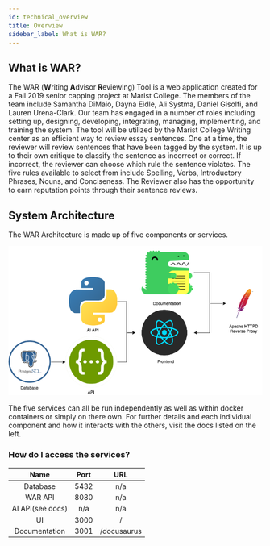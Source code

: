 ```yaml
---
id: technical_overview
title: Overview
sidebar_label: What is WAR?
---
```


## What is WAR?

The WAR (**W**riting **A**dvisor **R**eviewing) Tool is a web application created for a Fall 2019 senior capping project at Marist College. The members of the team include Samantha DiMaio, Dayna Eidle, Ali Systma, Daniel Gisolfi, and Lauren Urena-Clark. Our team has engaged in a number of roles including setting up, designing, developing, integrating, managing, implementing, and training the system. The tool will be utilized by the Marist College Writing center as an efficient way to review essay sentences. One at a time, the reviewer will review sentences that have been tagged by the system. It is up to their own critique to classify the sentence as incorrect or correct. If incorrect, the reviewer can choose which rule the sentence violates. The five rules available to select from include Spelling, Verbs, Introductory Phrases, Nouns, and Conciseness. The Reviewer also has the opportunity to earn reputation points through their sentence reviews.

## System Architecture

The WAR Architecture is made up of five components or services.


![System Architecture](./assets/SystemArchitecture.png)

The five services can all be run independently as well as within docker containers or simply on there own. For further details and each individual component and how it interacts with the others, visit the docs listed on the left.



### How do I access the services?

|       Name       | Port |   URL    |
| :--------------: | :--: | :------: |
|     Database     | 5432 |    n/a      |
|     WAR API      | 8080 |    n/a      |
| AI API(see docs) | n/a  |   n/a    |
|        UI        | 3000 |    /      |
|  Documentation   | 3001 |  /docusaurus|
